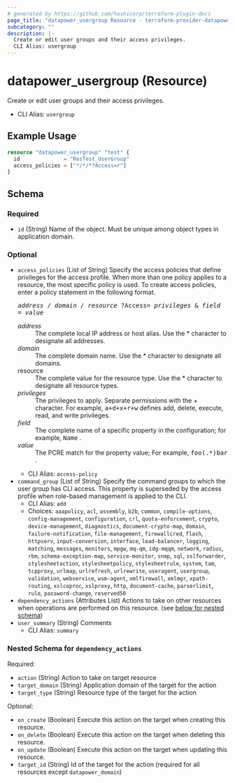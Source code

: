 ```yaml
---
# generated by https://github.com/hashicorp/terraform-plugin-docs
page_title: "datapower_usergroup Resource - terraform-provider-datapower"
subcategory: ""
description: |-
  Create or edit user groups and their access privileges.
  CLI Alias: usergroup
---
```


# datapower_usergroup (Resource)

Create or edit user groups and their access privileges.
  - CLI Alias: `usergroup`

## Example Usage

```terraform
resource "datapower_usergroup" "test" {
  id              = "ResTest_UserGroup"
  access_policies = ["*/*/*?Access=r"]
}
```

<!-- schema generated by tfplugindocs -->
## Schema

### Required

- `id` (String) Name of the object. Must be unique among object types in application domain.

### Optional

- `access_policies` (List of String) Specify the access policies that define privileges for the access profile. When more than one policy applies to a resource, the most specific policy is used. To create access policies, enter a policy statement in the following format. <p><tt><i>address</i> / <i>domain</i> / <i>resource</i> ?Access= <i>privileges</i> &amp; <i>field</i> = <i>value</i></tt></p><dl><dt><i>address</i></dt><dd>The complete local IP address or host alias. Use the * character to designate all addresses.</dd><dt><i>domain</i></dt><dd>The complete domain name. Use the * character to designate all domains.</dd><dt>resource</dt><dd>The complete value for the resource type. Use the * character to designate all resource types.</dd><dt><i>privileges</i></dt><dd>The privileges to apply. Separate permissions with the + character. For example, <tt>a+d+x+r+w</tt> defines add, delete, execute, read, and write privileges.</dd><dt><i>field</i></dt><dd>The complete name of a specific property in the configuration; for example, <tt>Name</tt> .</dd><dt><i>value</i></dt><dd>The PCRE match for the property value; For example, <tt>foo(.*)bar</tt> .</dd></dl>
  - CLI Alias: `access-policy`
- `command_group` (List of String) Specify the command groups to which the user group has CLI access. This property is superseded by the access profile when role-based management is applied to the CLI.
  - CLI Alias: `add`
  - Choices: `aaapolicy`, `acl`, `assembly`, `b2b`, `common`, `compile-options`, `config-management`, `configuration`, `crl`, `quota-enforcement`, `crypto`, `device-management`, `diagnostics`, `document-crypto-map`, `domain`, `failure-notification`, `file-management`, `firewallcred`, `flash`, `httpserv`, `input-conversion`, `interface`, `load-balancer`, `logging`, `matching`, `messages`, `monitors`, `mpgw`, `mq-qm`, `idg-mqqm`, `network`, `radius`, `rbm`, `schema-exception-map`, `service-monitor`, `snmp`, `sql`, `sslforwarder`, `stylesheetaction`, `stylesheetpolicy`, `stylesheetrule`, `system`, `tam`, `tcpproxy`, `urlmap`, `urlrefresh`, `urlrewrite`, `useragent`, `usergroup`, `validation`, `webservice`, `wsm-agent`, `xmlfirewall`, `xmlmgr`, `xpath-routing`, `xslcoproc`, `xslproxy`, `http`, `document-cache`, `parserlimit`, `rule`, `password-change`, `reserved50`
- `dependency_actions` (Attributes List) Actions to take on other resources when operations are performed on this resource. (see [below for nested schema](#nestedatt--dependency_actions))
- `user_summary` (String) Comments
  - CLI Alias: `summary`

<a id="nestedatt--dependency_actions"></a>
### Nested Schema for `dependency_actions`

Required:

- `action` (String) Action to take on target resource
- `target_domain` (String) Application domain of the target for the action
- `target_type` (String) Resource type of the target for the action

Optional:

- `on_create` (Boolean) Execute this action on the target when creating this resource.
- `on_delete` (Boolean) Execute this action on the target when deleting this resource.
- `on_update` (Boolean) Execute this action on the target when updating this resource.
- `target_id` (String) Id of the target for the action (required for all resources except `datapower_domain`)
